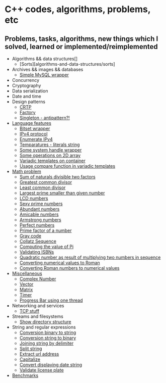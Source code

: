 # C++ codes, algorithms, problems, etc

## Problems, tasks, algorithms, new things which I solved, learned or implemented/reimplemented

- Algorithms && data structures[]
  - [Sorts][algorithms-and-data-structures/sorts]
- Archives && images && databases
  - [Simple MySQL wrapper](networking-and-services/mysql/)
- Concurrency
- Cryptography
- Data serialization
- Date and time
- Design patterns
  - [CRTP](design-patterns/CRTP.cpp)
  - [Factory](design-patterns/Factory.cpp)
  - [Singleton - antipattern?!](design-patterns/Singleton.cpp)
- [Language features](language-features/)
  - [Bitset wrapper](language-features/BitsetWrapper.cpp)
  - [IPv4 protocol](language-features/IPv4Protocol.cpp)
  - [Enumerate IPv4](language-features/EnumarateIPv4.cpp)
  - [Temparatures - literals string](language-features/LiteralsTemperatures.cpp)
  - [Some system handle wrapper](language-features/SystemHandleWrapper.cpp)
  - [Some operations on 2D array](language-features/Operations2DArray.cpp)
  - [Variadic templates on container](language-features/UsageVariadicTemplatesOnContainer.cpp)
  - [Usage compare function in variadic templates](language-features/CompareVariadicTemplate.cpp)
- [Math problem](math-problem/)
  - [Sum of naturals divisible two factors](math-problem/SumOfNaturalsDivisibleByTwoFactors.cpp)
  - [Greatest common divisor](math-problem/GCD.cpp)
  - [Least common divisor](math-problem/LCMNumbers.cpp)
  - [Largest prime smaller than given number](math-problem/LargestPrimeSmallerThanGivenNumber.cpp)
  - [LCD numbers](math-problem/LCDNumbers.cpp)
  - [Sexy prime numbers](math-problem/SexyPrimeNumbers.cpp)
  - [Abundant numbers](math-problem/AbudantNumbers.cpp)
  - [Amicable numbers](math-problem/AmicableNumbers.cpp)
  - [Armstrong numbers](math-problem/ArmstrongNumbers.cpp)
  - [Perfect numbers](math-problem/PerfectNumber/PerfectNumbers.cpp)
  - [Prime factor of a number](math-problem/PrimeFactorsNumber.cpp)
  - [Gray code](math-problem/GrayCode.cpp)
  - [Collatz Sequence](math-problem/CollatzNumber.cpp)
  - [Computing the value of Pi](math-problem/ComputeValueOfPi.cpp)
  - [Validating ISBNs](math-problem/ValidateISBN.cpp)
  - [Quadratic number as result of multiplying two numbers in sequence](math-problem/QuadraticNumber.cpp)
  - [Converting numerical values to Roman](math-problem/NumberToRoman.cpp)
  - [Converting Roman numbers to numerical values](math-problem/RomanToNumber.cpp)
- [Miscellaneous](miscellaneous/)
  - [Complex Number](miscellaneous/ComplexNumber.cpp)
  - [Vector](miscellaneous/vector/Vector.hpp)
  - [Matrix](miscellaneous/matrix/Matrix.hpp)
  - [Timer](miscellaneous/Timer.cpp)
  - [Progress Bar using one thread](miscellaneous/progress-bar/ProgressBar.cpp)
- Networking and services
  - [TCP stuff](networking-and-services/tcp)
- Streams and filesystems
  - [Show directory structure](streams-and-filesystems/ShowDirectoriesStructure.cpp)
- String and regular expressions
  - [Conversion binary to string](string-and-regular-expression/BinaryToString.cpp)
  - [Conversion string to binary](string-and-regular-expression/StringToBinary.cpp)
  - [Joining string by delimiter](string-and-regular-expression/JoiningStringByDelimiter.cpp)
  - [Split string](string-and-regular-expression/SplitString.cpp)
  - [Extract url address](string-and-regular-expression/ExtractingUrlAddress.cpp)
  - [Capitalize](string-and-regular-expression/Capitalize.cpp)
  - [Convert displaying date string](string-and-regular-expression/ConvertDateString.cpp)
  - [Validate license plate](string-and-regular-expression/ValidateLicense.cpp)
- [Benchmarks](benchmarks/)
